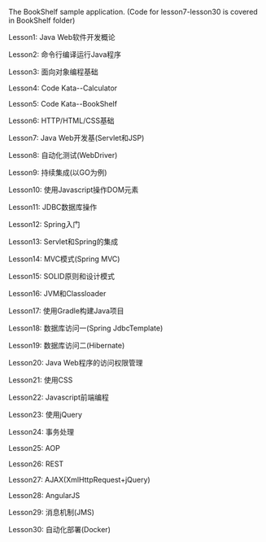 The BookShelf sample application. (Code for lesson7-lesson30 is covered in BookShelf folder)

Lesson1: Java Web软件开发概论

Lesson2: 命令行编译运行Java程序

Lesson3: 面向对象编程基础

Lesson4: Code Kata--Calculator

Lesson5: Code Kata--BookShelf

Lesson6: HTTP/HTML/CSS基础

Lesson7: Java Web开发基(Servlet和JSP)

Lesson8: 自动化测试(WebDriver)

Lesson9: 持续集成(以GO为例)

Lesson10: 使用Javascript操作DOM元素

Lesson11: JDBC数据库操作

Lesson12: Spring入门

Lesson13: Servlet和Spring的集成

Lesson14: MVC模式(Spring MVC)

Lesson15: SOLID原则和设计模式

Lesson16: JVM和Classloader

Lesson17: 使用Gradle构建Java项目

Lesson18: 数据库访问一(Spring JdbcTemplate)

Lesson19: 数据库访问二(Hibernate)

Lesson20: Java Web程序的访问权限管理

Lesson21: 使用CSS

Lesson22: Javascript前端编程

Lesson23: 使用jQuery

Lesson24: 事务处理

Lesson25: AOP

Lesson26: REST

Lesson27: AJAX(XmlHttpRequest+jQuery)

Lesson28: AngularJS

Lesson29: 消息机制(JMS)

Lesson30: 自动化部署(Docker)
